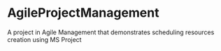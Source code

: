 # AgileProjectManagement
A project in Agile Management that demonstrates scheduling resources creation using MS Project
